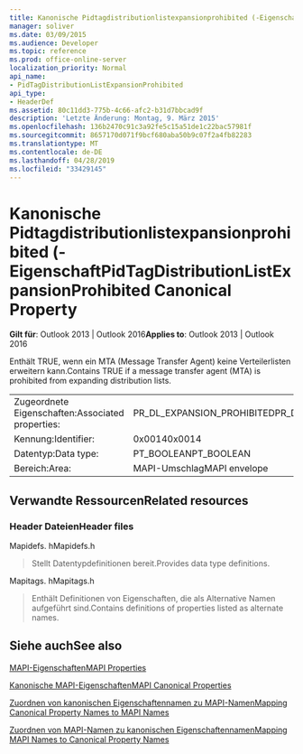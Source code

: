 ```yaml
---
title: Kanonische Pidtagdistributionlistexpansionprohibited (-Eigenschaft
manager: soliver
ms.date: 03/09/2015
ms.audience: Developer
ms.topic: reference
ms.prod: office-online-server
localization_priority: Normal
api_name:
- PidTagDistributionListExpansionProhibited
api_type:
- HeaderDef
ms.assetid: 80c11dd3-775b-4c66-afc2-b31d7bbcad9f
description: 'Letzte Änderung: Montag, 9. März 2015'
ms.openlocfilehash: 136b2470c91c3a92fe5c15a51de1c22bac57981f
ms.sourcegitcommit: 8657170d071f9bcf680aba50b9c07f2a4fb82283
ms.translationtype: MT
ms.contentlocale: de-DE
ms.lasthandoff: 04/28/2019
ms.locfileid: "33429145"
---
```

# <a name="pidtagdistributionlistexpansionprohibited-canonical-property"></a><span data-ttu-id="e5aee-103">Kanonische Pidtagdistributionlistexpansionprohibited (-Eigenschaft</span><span class="sxs-lookup"><span data-stu-id="e5aee-103">PidTagDistributionListExpansionProhibited Canonical Property</span></span>

  
  
<span data-ttu-id="e5aee-104">**Gilt für**: Outlook 2013 | Outlook 2016</span><span class="sxs-lookup"><span data-stu-id="e5aee-104">**Applies to**: Outlook 2013 | Outlook 2016</span></span> 
  
<span data-ttu-id="e5aee-105">Enthält TRUE, wenn ein MTA (Message Transfer Agent) keine Verteilerlisten erweitern kann.</span><span class="sxs-lookup"><span data-stu-id="e5aee-105">Contains TRUE if a message transfer agent (MTA) is prohibited from expanding distribution lists.</span></span>
  
|||
|:-----|:-----|
|<span data-ttu-id="e5aee-106">Zugeordnete Eigenschaften:</span><span class="sxs-lookup"><span data-stu-id="e5aee-106">Associated properties:</span></span>  <br/> |<span data-ttu-id="e5aee-107">PR_DL_EXPANSION_PROHIBITED</span><span class="sxs-lookup"><span data-stu-id="e5aee-107">PR_DL_EXPANSION_PROHIBITED</span></span>  <br/> |
|<span data-ttu-id="e5aee-108">Kennung:</span><span class="sxs-lookup"><span data-stu-id="e5aee-108">Identifier:</span></span>  <br/> |<span data-ttu-id="e5aee-109">0x0014</span><span class="sxs-lookup"><span data-stu-id="e5aee-109">0x0014</span></span>  <br/> |
|<span data-ttu-id="e5aee-110">Datentyp:</span><span class="sxs-lookup"><span data-stu-id="e5aee-110">Data type:</span></span>  <br/> |<span data-ttu-id="e5aee-111">PT_BOOLEAN</span><span class="sxs-lookup"><span data-stu-id="e5aee-111">PT_BOOLEAN</span></span>  <br/> |
|<span data-ttu-id="e5aee-112">Bereich:</span><span class="sxs-lookup"><span data-stu-id="e5aee-112">Area:</span></span>  <br/> |<span data-ttu-id="e5aee-113">MAPI-Umschlag</span><span class="sxs-lookup"><span data-stu-id="e5aee-113">MAPI envelope</span></span>  <br/> |
   
## <a name="related-resources"></a><span data-ttu-id="e5aee-114">Verwandte Ressourcen</span><span class="sxs-lookup"><span data-stu-id="e5aee-114">Related resources</span></span>

### <a name="header-files"></a><span data-ttu-id="e5aee-115">Header Dateien</span><span class="sxs-lookup"><span data-stu-id="e5aee-115">Header files</span></span>

<span data-ttu-id="e5aee-116">Mapidefs. h</span><span class="sxs-lookup"><span data-stu-id="e5aee-116">Mapidefs.h</span></span>
  
> <span data-ttu-id="e5aee-117">Stellt Datentypdefinitionen bereit.</span><span class="sxs-lookup"><span data-stu-id="e5aee-117">Provides data type definitions.</span></span>
    
<span data-ttu-id="e5aee-118">Mapitags. h</span><span class="sxs-lookup"><span data-stu-id="e5aee-118">Mapitags.h</span></span>
  
> <span data-ttu-id="e5aee-119">Enthält Definitionen von Eigenschaften, die als Alternative Namen aufgeführt sind.</span><span class="sxs-lookup"><span data-stu-id="e5aee-119">Contains definitions of properties listed as alternate names.</span></span>
    
## <a name="see-also"></a><span data-ttu-id="e5aee-120">Siehe auch</span><span class="sxs-lookup"><span data-stu-id="e5aee-120">See also</span></span>



[<span data-ttu-id="e5aee-121">MAPI-Eigenschaften</span><span class="sxs-lookup"><span data-stu-id="e5aee-121">MAPI Properties</span></span>](mapi-properties.md)
  
[<span data-ttu-id="e5aee-122">Kanonische MAPI-Eigenschaften</span><span class="sxs-lookup"><span data-stu-id="e5aee-122">MAPI Canonical Properties</span></span>](mapi-canonical-properties.md)
  
[<span data-ttu-id="e5aee-123">Zuordnen von kanonischen Eigenschaftennamen zu MAPI-Namen</span><span class="sxs-lookup"><span data-stu-id="e5aee-123">Mapping Canonical Property Names to MAPI Names</span></span>](mapping-canonical-property-names-to-mapi-names.md)
  
[<span data-ttu-id="e5aee-124">Zuordnen von MAPI-Namen zu kanonischen Eigenschaftennamen</span><span class="sxs-lookup"><span data-stu-id="e5aee-124">Mapping MAPI Names to Canonical Property Names</span></span>](mapping-mapi-names-to-canonical-property-names.md)

